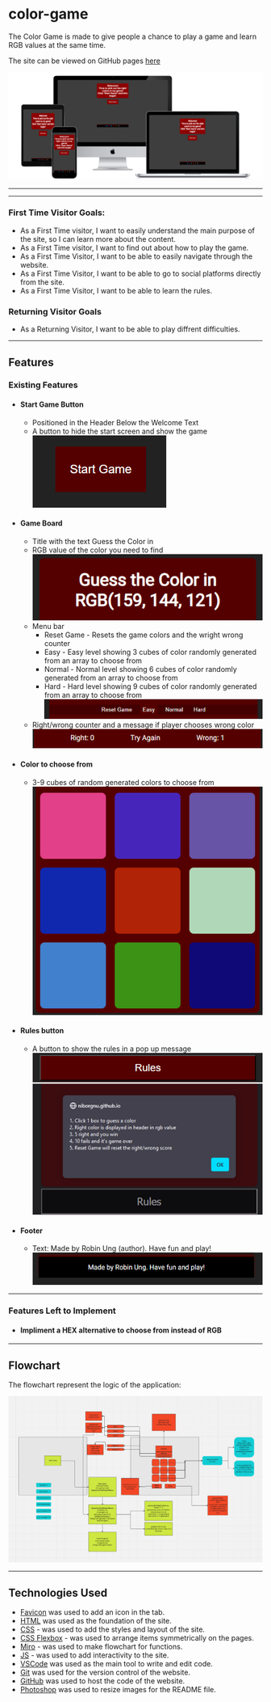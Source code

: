 # color-game

The Color Game is made to give people a chance to play a game and learn RGB values at the same time.

The site can be viewed on GitHub pages [here](https://niborgnu.github.io/color-game/)

![Responsive Mockup](documentation/all-devices-black.png)


---
---

### First Time Visitor Goals:
* As a First Time visitor, I want to easily understand the main purpose of the site, so I can learn more about the content.
* As a First Time visitor, I want to find out about how to play the game.
* As a First Time Visitor, I want to be able to easily navigate through the website.
* As a First Time Visitor, I want to be able to go to social platforms directly from the site.
* As a First Time Visitor, I want to be able to learn the rules.

### Returning Visitor Goals
* As a Returning Visitor, I want to be able to play diffrent difficulties.

---

## Features

### Existing Features

+ #### Start Game Button
    - Positioned in the Header Below the Welcome Text
    - A button to hide the start screen and show the game
    ![Start Button](documentation/start-game-button.png)

+ #### Game Board
    - Title with the text Guess the Color in
    - RGB value of the color you need to find
    ![Right Answer in RGB value](documentation/right-answer.png)
    - Menu bar
        * Reset Game - Resets the game colors and the wright wrong counter
        * Easy - Easy level showing 3 cubes of color randomly generated from an array to choose from
        * Normal - Normal level showing 6 cubes of color randomly generated from an array to choose from
        * Hard - Hard  level showing 9 cubes of color randomly generated from an array to choose from
        ![Menu row](documentation/menu-row.png)
    - Right/wrong counter and a message if player chooses wrong color
    ![Score Counter](documentation/right-wrong-counter.png)

+ #### Color to choose from
    - 3-9 cubes of random generated colors to choose from
    ![Game board colors](documentation/random-colors.png)

+ #### Rules button 
    - A button to show the rules in a pop up message
    ![Rules Button](documentation/rules-button.png)
    ![Rules pop up](documentation/rules-button-pop-up.png)

+ #### Footer 
    - Text: Made by Robin Ung (author). Have fun and play!
    ![Footer](documentation/footer.png)

---

### Features Left to Implement
    
+ #### Impliment a HEX alternative to choose from instead of RGB

---

## Flowchart

The flowchart represent the logic of the application:

  ![Miro Page](documentation/color-game-flowchart.png)

---

## Technologies Used

- [Favicon](https://icons8.com/icons/set/witch) was    used to add an icon in the tab.
- [HTML](https://developer.mozilla.org/en-US/docs/Web/) was used as the foundation of the site.
- [CSS](https://developer.mozilla.org/en-US/docs/Web/) - was used to add the styles and layout of the   site.
- [CSS Flexbox](https://developer.mozilla.org/en-US/docs/Learn/CSS/CSS_layout/Flexbox) - was used to   arrange items symmetrically on the pages.
- [Miro](https://miro.com/) - was used to make flowchart for functions.
- [JS](https://www.w3schools.com/js/) - was used to add interactivity to the site.
- [VSCode](https://code.visualstudio.com/) was used as the main tool to write and edit code.
- [Git](https://git-scm.com/) was used for the version control of the website.
- [GitHub](https://github.com/) was used to host the   code of the website.
- [Photoshop](https://www.adobe.com/products/photoshop.html) was used to resize images for the README file.